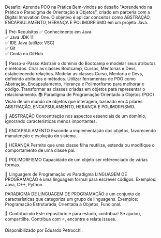 Desafio: Aprenda POO na Prática
Bem-vindos ao desafio "Aprendendo na Prática o Paradigma de Orientação a Objetos", criado em parceria com a Digital Innovation One. O objetivo é aplicar conceitos como ABSTRAÇÃO, ENCAPSULAMENTO, HERANÇA E POLIMORFISMO em um projeto Java.

🛑 Pré-Requisitos
✅ Conhecimento em Java<br>
✅ Java JDK 11<br>
✅ IDE Java (utilizo: VSC)<br>
✅ Git<br>
✅ Conta no GitHub<br>

👣 Passo-a-Passo
Abstrair o domínio do Bootcamp e modelar seus atributos e métodos.
Criar as classes Bootcamp, Cursos, Mentorias e Devs, estabelecendo relações.
Modelar as classes Curso, Mentoria e Devs, definindo atributos e métodos.
Utilizar ferramentas de POO como Abstração, Encapsulamento, Herança e Polimorfismo para melhorar o código.
Transformar as classes criadas em objetos para representar o relacionamento.
📚 Paradigma de Programação Orientado a Objetos (POO)
Visão de um mundo de objetos que interagem, baseado em 4 pilares: ABSTRAÇÃO, ENCAPSULAMENTO, HERANÇA E POLIMORFISMO.

🔺 ABSTRAÇÃO
Concentração nos aspectos essenciais de um domínio, ignorando características menos importantes.

🔺 ENCAPSULAMENTO
Esconde a implementação dos objetos, favorecendo manutenção e evolução do sistema.

🔺 HERANÇA
Permite que uma classe filha reutilize, estenda ou modifique o comportamento de uma classe pai.

🔺 POLIMORFISMO
Capacidade de um objeto ser referenciado de várias formas.

🧮 Linguagem de Programação vs Paradigma
LINGUAGEM DE PROGRAMAÇÃO é uma linguagem formal para escrever códigos. Exemplos: Java, C++, Python.

PARADIGMA DE LINGUAGEM DE PROGRAMAÇÃO é um conjunto de características que categoriza um grupo de linguagens. Exemplos: Programação Estruturada, Orientada a Objetos, Funcional.

🤝 Contribuindo
Este repositório é para estudo, contribua! Se ajudou, compartilhe. Contribua com ⭐️, encontre e relate issues.

Disponibilizado por Eduardo Petrocchi.
